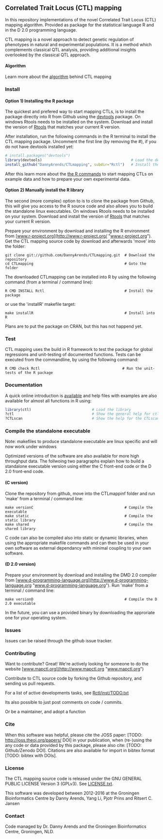 ## Correlated Trait Locus (CTL) mapping

In this repository implementations of the novel Correlated Trait Locus (CTL) 
mapping algorithm. Provided as package for the statistical language R and in 
the D 2.0 programming language.

CTL mapping is a novel approach to detect genetic regulation of phenotypes in 
natural and experimental populations. It is a method which complements classical 
QTL analysis, providing additional insights overlooked by the classical QTL 
approach.

#### Algorithm

Learn more about the [algorithm](https://github.com/DannyArends/CTLmapping/blob/master/learn%20CTL/ALGORITHM.md) 
behind CTL mapping

### Install

#### Option 1) Installing the R package
The quickest and prefered way to start mapping CTLs, is to install the package directly into 
R from Github using the [devtools](https://cran.r-project.org/web/packages/devtools/index.html) 
package. On windows Rtools needs to be installed on the system. Download and 
install the version of [Rtools](https://cran.r-project.org/bin/windows/Rtools/) that matches 
your current R version.

After installation, run the following commands in the R terminal to install the CTL mapping package.
Uncomment the first line (by removing the #), if you do not have devtools installed yet:

```R
# install.packages("devtools")
library(devtools)                                         # Load the devtools package
install_github("DannyArends/CTLmapping", subdir="Rctl")   # Install the package from Github
```

After this learn more about the [the R commands](https://github.com/DannyArends/CTLmapping/blob/master/learn%20CTL/STARTINGinR.md) 
to start mapping CTLs on example data and how to prepare your own experimental data.

#### Option 2) Manually install the R library

The second (more complex) option to is to clone the package from Github, this will give 
you access to the R source code and also allows you to build the standalone linux executables.
On windows Rtools needs to be installed on your system. Download and install the 
version of [Rtools](https://cran.r-project.org/bin/windows/Rtools/) that matches your 
current R version.

Prepare your environment by download and installing the R environment from [www.r-project.org](http://www.r-project.org/ "www.r-project.org"). 
Get the CTL mapping source code by download and afterwards 'move' into the folder:

    git clone git://github.com/DannyArends/CTLmapping.git  # Download the repository
    cd CTLmapping                                          # Goto the folder

The downloaded CTLmapping can be installed into R by using the following command (from a terminal / command line):

    R CMD INSTALL Rctl                                     # Install the package

or use the 'installR' makefile target:

    make installR                                          # Install into R

Plans are to put the package on CRAN, but this has not happend yet.

### Test

CTL mapping uses the build in R framework to test the package for global regressions and unit-testing of documented functions.
Tests can be executed from the commandline, by using the following command:

    R CMD check Rctl                                      # Run the unit-tests of the R package

### Documentation
A quick online introduction is [available](https://github.com/DannyArends/CTLmapping/blob/master/learn%20CTL/STARTINGinR.md) 
and help files with examples are also available for almost all functions in R using:

```R
library(ctl)                            # Load the library
?ctl                                    # Show the general help for ctl
?CTLscan                                # Show the help for the CTLscan function
```

### Compile the standalone executable
Note: makefiles to produce standalone executable are linux specific and will now work under windows

Optimized versions of the software are also available for more high throughput data. 
The follwoing two paragraphs explain how to build a standalone executable version 
using either the C front-end code or the D 2.0 front-end code.

#### (C version)

Clone the repository from github, move into the CTLmappinf folder and run 'make' from a terminal / command line:

    make versionC                                          # Compile the executable
    make static                                            # Compile the static library
    make shared                                            # Compile the shared library

C code can also be compiled also into static or dynamic libraries, when using the 
appropriate makefile commands and can then be used in your own software as external 
dependancy with minimal coupling to your own software.

#### (D 2.0 version)

Prepare your environment by download and installing the DMD 2.0 compiler from 
[www.d-programming-language.org](http://www.d-programming-language.org 
"www.d-programming-language.org"). Run 'make' from a terminal / command line:

    make versionD                                          # Compile the D 2.0 executable

In the future, you can use a provided binary by downloading the approriate one for your 
operating system.

### Issues

Issues can be raised through the github issue tracker.

### Contributing 

Want to contribute? Great! We're actively looking for someone to do the website 
[www.mapctl.org](http://www.mapctl.org "www.mapctl.org")

Contribute to CTL source code by forking the Github repository, and sending us pull requests.

For a list of active developments tasks, see [Rctl/inst/TODO.txt](Rctl/inst/TODO.txt) 

Its also possible to just post comments on code / commits.

Or be a maintainer, and adopt a function

### Cite

When this software was helpful, please cite the JOSS paper: 
[TODO: http://joss.theoj.org/papers/ DOI] in your publication, when (re-)using the any 
code or data provided by this package, please also cite: [TODO: Github/Zenodo DOI]. 
Citations are also available for import in bibtex format [TODO: bibtex with DOIs].

### License

The CTL mapping source code is released under the GNU GENERAL PUBLIC LICENSE Version 3 (GPLv3). See [LICENSE.txt](LICENSE.txt).

This software was developed between 2012-2016 at the Groningen Bioinformatics Centre by Danny Arends, Yang Li, Pjotr Prins and Ritsert C. Jansen

### Contact

Code managed by Dr. Danny Arends and the Groningen Bioinformatics Centre, Groningen, NLD. 
